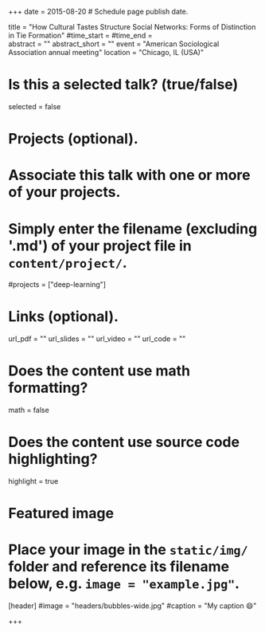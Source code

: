 +++
date = 2015-08-20  # Schedule page publish date.

title = "How Cultural Tastes Structure Social Networks: Forms of Distinction in Tie Formation"
#time_start = 
#time_end =  
abstract = ""
abstract_short = ""
event = "American Sociological Association annual meeting"
location = "Chicago, IL (USA)"

# Is this a selected talk? (true/false)
selected = false

# Projects (optional).
#   Associate this talk with one or more of your projects.
#   Simply enter the filename (excluding '.md') of your project file in `content/project/`.
#projects = ["deep-learning"]

# Links (optional).
url_pdf = ""
url_slides = ""
url_video = ""
url_code = ""

# Does the content use math formatting?
math = false

# Does the content use source code highlighting?
highlight = true

# Featured image
# Place your image in the `static/img/` folder and reference its filename below, e.g. `image = "example.jpg"`.
[header]
#image = "headers/bubbles-wide.jpg"
#caption = "My caption :smile:"

+++

